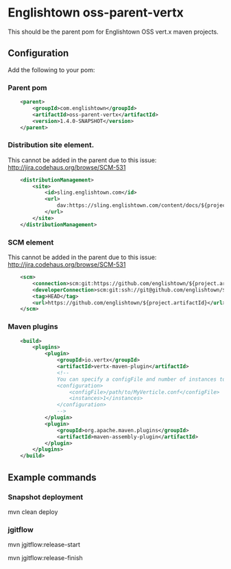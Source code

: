 # Englishtown oss-parent-vertx
This should be the parent pom for Englishtown OSS vert.x maven projects.


## Configuration
Add the following to your pom:

### Parent pom

```xml
    <parent>
        <groupId>com.englishtown</groupId>
        <artifactId>oss-parent-vertx</artifactId>
        <version>1.4.0-SNAPSHOT</version>
    </parent>
```

### Distribution site element.

This cannot be added in the parent due to this issue: http://jira.codehaus.org/browse/SCM-531

```xml
    <distributionManagement>
        <site>
            <id>sling.englishtown.com</id>
            <url>
                dav:https://sling.englishtown.com/content/docs/${project.groupId}/${project.artifactId}/${project.version}
            </url>
        </site>
    </distributionManagement>
```

### SCM element

This cannot be added in the parent due to this issue: http://jira.codehaus.org/browse/SCM-531


```xml
    <scm>
        <connection>scm:git:https://github.com/englishtown/${project.artifactId}.git</connection>
        <developerConnection>scm:git:ssh://git@github.com/englishtown/${project.artifactId}.git</developerConnection>
        <tag>HEAD</tag>
        <url>https://github.com/englishtown/${project.artifactId}</url>
    </scm>
```

### Maven plugins

```xml
    <build>
        <plugins>
            <plugin>
                <groupId>io.vertx</groupId>
                <artifactId>vertx-maven-plugin</artifactId>
                <!--
                You can specify a configFile and number of instances to run for the runMod task here if you want
                <configuration>
                    <configFile>/path/to/MyVerticle.conf</configFile>
                    <instances>1</instances>
                </configuration>
                -->
            </plugin>
            <plugin>
                <groupId>org.apache.maven.plugins</groupId>
                <artifactId>maven-assembly-plugin</artifactId>
            </plugin>
        </plugins>
    </build>
```


## Example commands

### Snapshot deployment
mvn clean deploy

### jgitflow
mvn jgitflow:release-start

mvn jgitflow:release-finish
